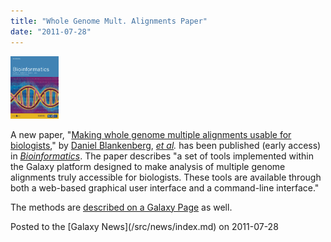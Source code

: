 ```yaml
---
title: "Whole Genome Mult. Alignments Paper"
date: "2011-07-28"
---
```


<div class='right'><a href='http://bioinformatics.oxfordjournals.org/content/early/2011/07/19/bioinformatics.btr398.abstract'><img src="/src/images/logos/BioinformaticsJournal.png" alt="Bioinformatics Jorunal" height="100px" /></a>
</div>

A new paper, "[Making whole genome multiple alignments usable for biologists](http://bioinformatics.oxfordjournals.org/content/early/2011/07/19/bioinformatics.btr398.abstract)," by [Daniel Blankenberg](/src/people/dan/index.md), *[et al](/src/galaxy-team/index.md).* has been published (early access) in *[Bioinformatics](http://bioinformatics.oxfordjournals.org/)*.  The paper describes "a set of tools implemented within the Galaxy platform designed to make analysis of multiple genome alignments truly accessible for biologists. These tools are available through both a web-based graphical user interface and a command-line interface."  

The methods are [described on a Galaxy Page](http://usegalaxy.org/u/dan/p/maf) as well. 

<div class='newsItemFooter'>Posted to the [Galaxy News](/src/news/index.md) on 2011-07-28</div>

